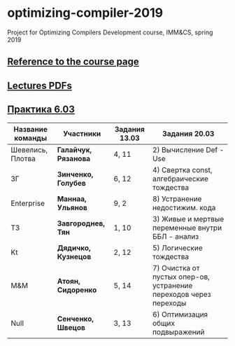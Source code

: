 # optimizing-compiler-2019
Project for Optimizing Compilers Development course, IMM&amp;CS, spring 2019

## [Reference to the course page](https://goo.gl/tLTYmW)

## [Lectures PDFs](https://drive.google.com/drive/folders/127Dj3_lesQxzR_1TgBZtKZEX8gE-nLcQ?usp=sharing)

## [Практика 6.03](https://github.com/swissarmytowel/optimizing-compiler-2019/blob/master/%D0%B7%D0%B0%D0%B4%D0%B0%D0%BD%D0%B8%D0%B5%20%D0%BA%D0%BE%D0%BC%D0%BF%D0%B8%D0%BB%D1%8F%D1%82%D0%BE%D1%80%D1%8B%206.03.jpg)


|Название команды|Участники|Задания 13.03|Задания 20.03|
|----------------|---------|---------|---------|
|Шевелись, Плотва|**Галайчук, Рязанова**|4, 11| 2) Вычисление Def - Use  |
|ЗГ|**Зинченко, Голубев**|6, 12| 4) Свертка const, алгебраические тождества |
|Enterprise|**Маннаа, Ульянов**|9, 2| 8) Устранение недостижим. кода|
|ТЗ|**Завгороднев, Тян**|1, 10| 3) Живые и мертвые переменные внутри ББЛ - анализ |
|Kt|**Дядичко, Кузнецов**|2, 12| 5) Логические тождества|
|M&M|**Атоян, Сидоренко**|5, 14| 7) Очистка от пустых опер-ов, устранение переходов через переходы |
|Null|**Сенченко, Швецов**|3, 13| 6) Оптимизация общих подвыражений |
